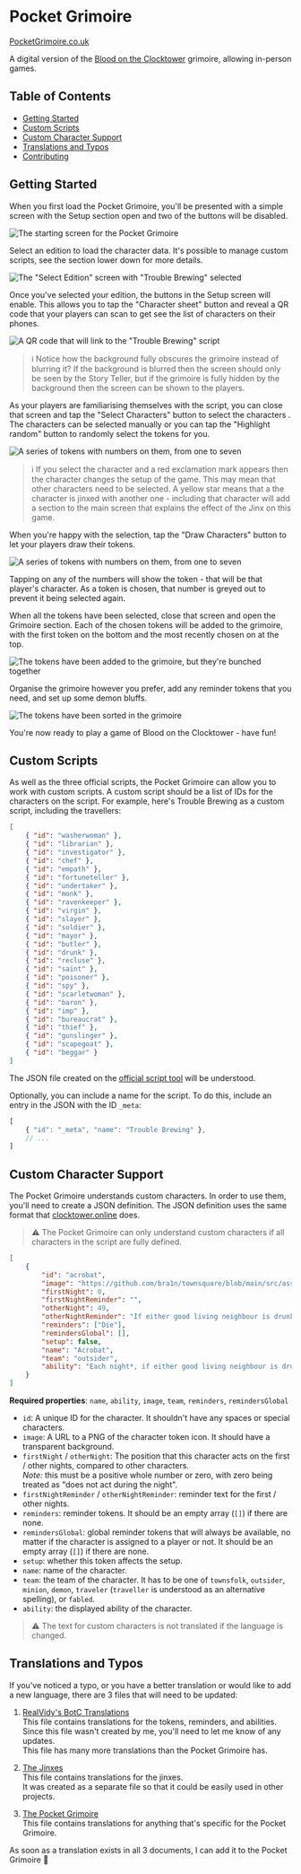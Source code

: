 # Pocket Grimoire

[PocketGrimoire.co.uk](https://www.pocketgrimoire.co.uk)

A digital version of the [Blood on the Clocktower](https://bloodontheclocktower.com) grimoire, allowing in-person games.

## Table of Contents

- [Getting Started](#getting-started)
- [Custom Scripts](#custom-scripts)
- [Custom Character Support](#custom-character-support)
- [Translations and Typos](#translations-and-typos)
- [Contributing](CONTRIBUTING.md)

## Getting Started

When you first load the Pocket Grimoire, you'll be presented with a simple screen with the Setup section open and two of the buttons will be disabled.

![The starting screen for the Pocket Grimoire](https://raw.githubusercontent.com/Skateside/pocket-grimoire/main/assets/img/docs/starting-screen.jpg)

Select an edition to load the character data. It's possible to manage custom scripts, see the section lower down for more details.

![The "Select Edition" screen with "Trouble Brewing" selected](https://raw.githubusercontent.com/Skateside/pocket-grimoire/main/assets/img/docs/select-edition.jpg)

Once you've selected your edition, the buttons in the Setup screen will enable. This allows you to tap the "Character sheet" button and reveal a QR code that your players can scan to get see the list of characters on their phones.

![A QR code that will link to the "Trouble Brewing" script](https://raw.githubusercontent.com/Skateside/pocket-grimoire/main/assets/img/docs/qr-code.jpg)

> :information_source: Notice how the background fully obscures the grimoire instead of blurring it? If the background is blurred then the screen should only be seen by the Story Teller, but if the grimoire is fully hidden by the background then the screen can be shown to the players.

As your players are familiarising themselves with the script, you can close that screen and tap the "Select Characters" button to select the characters . The characters can be selected manually or you can tap the "Highlight random" button to randomly select the tokens for you.

![A series of tokens with numbers on them, from one to seven](https://raw.githubusercontent.com/Skateside/pocket-grimoire/main/assets/img/docs/select-characters.jpg)

> :information_source: If you select the character and a red exclamation mark appears then the character changes the setup of the game. This may mean that other characters need to be selected. A yellow star means that a the character is jinxed with another one - including that character will add a section to the main screen that explains the effect of the Jinx on this game.

When you're happy with the selection, tap the "Draw Characters" button to let your players draw their tokens.

![A series of tokens with numbers on them, from one to seven](https://raw.githubusercontent.com/Skateside/pocket-grimoire/main/assets/img/docs/select-numbers.jpg)

Tapping on any of the numbers will show the token - that will be that player's character. As a token is chosen, that number is greyed out to prevent it being selected again.

When all the tokens have been selected, close that screen and open the Grimoire section. Each of the chosen tokens will be added to the grimoire, with the first token on the bottom and the most recently chosen on at the top.

![The tokens have been added to the grimoire, but they're bunched together](https://raw.githubusercontent.com/Skateside/pocket-grimoire/main/assets/img/docs/tokens-added.jpg)

Organise the grimoire however you prefer, add any reminder tokens that you need, and set up some demon bluffs.

![The tokens have been sorted in the grimoire](https://raw.githubusercontent.com/Skateside/pocket-grimoire/main/assets/img/docs/game-ready.jpg)

You're now ready to play a game of Blood on the Clocktower - have fun!

## Custom Scripts

As well as the three official scripts, the Pocket Grimoire can allow you to work with custom scripts. A custom script should be a list of IDs for the characters on the script. For example, here's Trouble Brewing as a custom script, including the travellers:

```json
[
    { "id": "washerwoman" },
    { "id": "librarian" },
    { "id": "investigator" },
    { "id": "chef" },
    { "id": "empath" },
    { "id": "fortuneteller" },
    { "id": "undertaker" },
    { "id": "monk" },
    { "id": "ravenkeeper" },
    { "id": "virgin" },
    { "id": "slayer" },
    { "id": "soldier" },
    { "id": "mayor" },
    { "id": "butler" },
    { "id": "drunk" },
    { "id": "recluse" },
    { "id": "saint" },
    { "id": "poisoner" },
    { "id": "spy" },
    { "id": "scarletwoman" },
    { "id": "baron" },
    { "id": "imp" },
    { "id": "bureaucrat" },
    { "id": "thief" },
    { "id": "gunslinger" },
    { "id": "scapegoat" },
    { "id": "beggar" }
]
```

The JSON file created on the [official script tool](https://script.bloodontheclocktower.com/) will be understood.

Optionally, you can include a name for the script. To do this, include an entry in the JSON with the ID `_meta`:

```js
[
    { "id": "_meta", "name": "Trouble Brewing" },
    // ...
]
```

## Custom Character Support

The Pocket Grimoire understands custom characters. In order to use them, you'll need to create a JSON definition. The JSON definition uses the same format that [clocktower.online](https://clocktower.online/) does.

> :warning: The Pocket Grimoire can only understand custom characters if all characters in the script are fully defined.

```json
[
    {
        "id": "acrobat",
        "image": "https://github.com/bra1n/townsquare/blob/main/src/assets/icons/acrobat.png?raw=true",
        "firstNight": 0,
        "firstNightReminder": "",
        "otherNight": 49,
        "otherNightReminder": "If either good living neighbour is drunk or poisoned, the Acrobat dies.",
        "reminders": ["Die"],
        "remindersGlobal": [],
        "setup": false,
        "name": "Acrobat",
        "team": "outsider",
        "ability": "Each night*, if either good living neighbour is drunk or poisoned, you die."
    }
]
```

**Required properties**: `name`, `ability`, `image`, `team`, `reminders`, `remindersGlobal`

-   `id`: A unique ID for the character. It shouldn't have any spaces or special characters.
-   `image`: A URL to a PNG of the character token icon. It should have a transparent background.
-   `firstNight` / `otherNight`: The position that this character acts on the first / other nights, compared to other characters.
    <br>_Note:_ this must be a positive whole number or zero, with zero being treated as "does not act during the night".
-   `firstNightReminder` / `otherNightReminder`: reminder text for the first / other nights.
-   `reminders`: reminder tokens. It should be an empty array (`[]`) if there are none.
-   `remindersGlobal`: global reminder tokens that will always be available, no matter if the character is assigned to a player or not. It should be an empty array (`[]`) if there are none.
-   `setup`: whether this token affects the setup.
-   `name`: name of the character.
-   `team`: the team of the character. It has to be one of `townsfolk`, `outsider`, `minion`, `demon`, `traveler` (`traveller` is understood as an alternative spelling), or `fabled`.
-   `ability`: the displayed ability of the character.

> :warning: The text for custom characters is not translated if the language is changed.

## Translations and Typos

If you've noticed a typo, or you have a better translation or would like to add a new language, there are 3 files that will need to be updated:

1.  [RealVidy's BotC Translations](https://docs.google.com/spreadsheets/d/183HMp4ZgslxA4NtFVTXhY3xAbg7FIXZdmVnh9-4A_14/edit#gid=923580658)
    <br>This file contains translations for the tokens, reminders, and abilities.
    <br>Since this file wasn't created by me, you'll need to let me know of any updates.
    <br>This file has many more translations than the Pocket Grimoire has.

2.  [The Jinxes](https://docs.google.com/spreadsheets/d/1EJQzuQNlzTvNzAOJEIldu0ILKNU3UhsgFr-TZnhxpVM/edit#gid=1649450121)
    <br>This file contains translations for the jinxes.
    <br>It was created as a separate file so that it could be easily used in other projects.

3.  [The Pocket Grimoire](https://docs.google.com/spreadsheets/d/1YjI3LcLnLbuONbjbniZTZa1BIT8MKBb8TuIprtmkjAw/edit#gid=19211044)
    <br>This file contains translations for anything that's specific for the Pocket Grimoire.

As soon as a translation exists in all 3 documents, I can add it to the Pocket Grimoire 🙂
